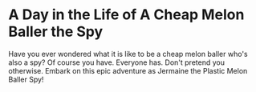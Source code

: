 # A Day in the Life of A Cheap Melon Baller the Spy
Have you ever wondered what it is like to be a cheap melon baller who's also a spy?  Of course you have.  Everyone has.  Don't pretend you otherwise.  Embark on this epic adventure as Jermaine the Plastic Melon Baller Spy!
